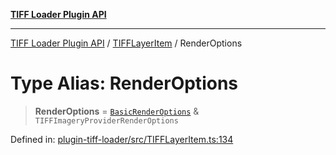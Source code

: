 [**TIFF Loader Plugin API**](../../../../README.md)

***

[TIFF Loader Plugin API](../../../../README.md) / [TIFFLayerItem](../README.md) / RenderOptions

# Type Alias: RenderOptions

> **RenderOptions** = [`BasicRenderOptions`](BasicRenderOptions.md) & `TIFFImageryProviderRenderOptions`

Defined in: [plugin-tiff-loader/src/TIFFLayerItem.ts:134](https://github.com/dde-platform/dde-earth/blob/1c662e264951e9ef40c572b3bb6146b318e5a126/packages/plugin-tiff-loader/src/TIFFLayerItem.ts#L134)
